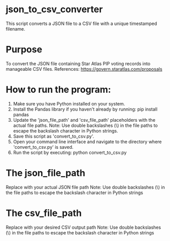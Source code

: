 # json_to_csv_converter
This script converts a JSON file to a CSV file with a unique timestamped filename.

# Purpose
To convert the JSON file containing Star Atlas PIP voting records into manageable CSV files. 
References: https://govern.staratlas.com/proposals   

# How to run the program:
1. Make sure you have Python installed on your system.
2. Install the Pandas library if you haven't already by running:
   pip install pandas
3. Update the 'json_file_path' and 'csv_file_path' placeholders with the actual file paths.
   Note: Use double backslashes (\\) in the file paths to escape the backslash character in Python strings.
4. Save this script as 'convert_to_csv.py'.
5. Open your command line interface and navigate to the directory where 'convert_to_csv.py' is saved.
6. Run the script by executing:
   python convert_to_csv.py

# The json_file_path 
Replace with your actual JSON file path
Note: Use double backslashes (\\) in the file paths to escape the backslash character in Python strings

# The csv_file_path
Replace with your desired CSV output path
Note: Use double backslashes (\\) in the file paths to escape the backslash character in Python strings



